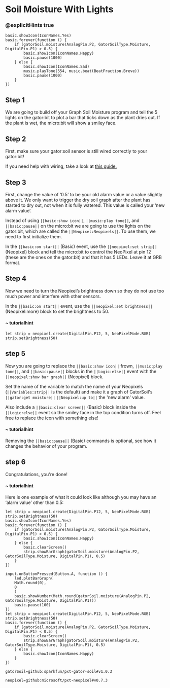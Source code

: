 # Soil Moisture With Lights
### @explicitHints true

<!-- Tutorial Link: https://makecode.microbit.org/#tutorial:28058-16714-85501-26992 -->

```template
basic.showIcon(IconNames.Yes)
basic.forever(function () {
    if (gatorSoil.moisture(AnalogPin.P2, GatorSoilType.Moisture, DigitalPin.P1) > 0.5) {
        basic.showIcon(IconNames.Happy)
        basic.pause(1000)
    } else {
        basic.showIcon(IconNames.Sad)
        music.playTone(554, music.beat(BeatFraction.Breve))
        basic.pause(1000)
    }
})
```

## Step 1

We are going to build off your Graph Soil Moisture program and tell the 5 lights on the gator:bit to plot a bar that ticks down as the plant dries out. If the plant is wet, the micro:bit will show a smiley face.

## Step 2

First, make sure your gator:soil sensor is still wired correctly to your gator:bit!

If you need help with wiring, take a look at [this guide.](https://docs.google.com/document/d/12oWXe1Icgzu3zD3qE00i4QrkLfok5Tlvc9vSgI2yB3g/edit?usp=sharing)

## Step 3

First, change the value of ‘0.5’ to be your old alarm value or a value slightly above it. We only want to trigger the dry soil graph after the plant has started to dry out, not when it is fully watered. This value is called your ‘new alarm value’.

Instead of using ``||basic:show icon||``, ``||music:play tone||``, and ``||basic:pause||`` on the micro:bit we are going to use the lights on the gator:bit, which are called the ``||Neopixel:Neopixels||``. To use them, we need to first initialize them.

In the ``||basic:on start||`` (Basic) event, use the ``||neopixel:set strip||`` (Neopixel) block and tell the micro:bit to control the NeoPixel at pin 12 (these are the ones on the gator:bit) and that it has 5 LEDs. Leave it at GRB format.

## Step 4

Now we need to turn the Neopixel’s brightness down so they do not use too much power and interfere with other sensors.

In the ``||basic:on start||`` event, use the ``||neopixel:set brightness||`` (Neopixel:more) block to set the brightness to 50.

#### ~ tutorialhint
```blocks
let strip = neopixel.create(DigitalPin.P12, 5, NeoPixelMode.RGB)
strip.setBrightness(50)
```

## step 5

Now you are going to replace the ``||basic:show icon||`` frown, ``||music:play tone||``, and ``||basic:pause||`` blocks in the ``||Logic:else||`` event with the ``||neopixel:show bar graph||`` (Neopixel) block.

Set the name of the variable to match the name of your Neopixels (``||Variables:strip||`` is the default) and make it a graph of GatorSoil's ``||gator:get moisture||`` ``||Neopixel:up to||`` the 'new alarm' value.

Also include a ``||basic:clear screen||`` (Basic) block inside the ``||Logic:else||`` event so the smiley face in the top condition turns off. Feel free to replace the icon with something else!

#### ~ tutorialhint
Removing the ``||basic:pause||`` (Basic) commands is optional, see how it changes the behavior of your program.

## step 6

Congratulations, you're done!

#### ~ tutorialhint

Here is one example of what it could look like although you may have an ‘alarm value’ other than 0.5:
```blocks
let strip = neopixel.create(DigitalPin.P12, 5, NeoPixelMode.RGB)
strip.setBrightness(50)
basic.showIcon(IconNames.Yes)
basic.forever(function () {
    if (gatorSoil.moisture(AnalogPin.P2, GatorSoilType.Moisture, DigitalPin.P1) > 0.5) {
        basic.showIcon(IconNames.Happy)
    } else {
        basic.clearScreen()
        strip.showBarGraph(gatorSoil.moisture(AnalogPin.P2, GatorSoilType.Moisture, DigitalPin.P1), 0.5)
    }
})

```

```ghost
input.onButtonPressed(Button.A, function () {
    led.plotBarGraph(
    Math.round(0),
    0
    )
    basic.showNumber(Math.round(gatorSoil.moisture(AnalogPin.P2, GatorSoilType.Moisture, DigitalPin.P1)))
    basic.pause(100)
})
let strip = neopixel.create(DigitalPin.P12, 5, NeoPixelMode.RGB)
strip.setBrightness(50)
basic.forever(function () {
    if (gatorSoil.moisture(AnalogPin.P2, GatorSoilType.Moisture, DigitalPin.P1) < 0.5) {
        basic.clearScreen()
        strip.showBarGraph(gatorSoil.moisture(AnalogPin.P2, GatorSoilType.Moisture, DigitalPin.P1), 0.5)
    } else {
        basic.showIcon(IconNames.Happy)
    }
})

```


```package
gatorSoil=github:sparkfun/pxt-gator-soil#v1.0.3

neopixel=github:microsoft/pxt-neopixel#v0.7.3

```
